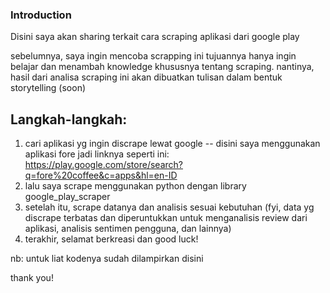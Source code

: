 ### Introduction

Disini saya akan sharing terkait cara scraping aplikasi dari google play

sebelumnya, saya ingin mencoba scrapping ini tujuannya hanya ingin belajar dan menambah knowledge khususnya tentang scraping. 
nantinya, hasil dari analisa scraping ini akan dibuatkan tulisan dalam bentuk storytelling (soon)

## Langkah-langkah:
1. cari aplikasi yg ingin discrape lewat google -- disini saya menggunakan aplikasi fore jadi linknya seperti ini: https://play.google.com/store/search?q=fore%20coffee&c=apps&hl=en-ID
2. lalu saya scrape menggunakan python dengan library google_play_scraper
3. setelah itu, scrape datanya dan analisis sesuai kebutuhan
(fyi, data yg discrape terbatas dan diperuntukkan untuk menganalisis review dari aplikasi, analisis sentimen pengguna, dan lainnya)
5. terakhir, selamat berkreasi dan good luck!

nb: untuk liat kodenya sudah dilampirkan disini

thank you!
